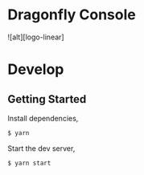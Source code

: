 # Dragonfly Console

![alt][logo-linear]

# Develop

## Getting Started

Install dependencies,

```bash
$ yarn
```

Start the dev server,

```bash
$ yarn start
```

